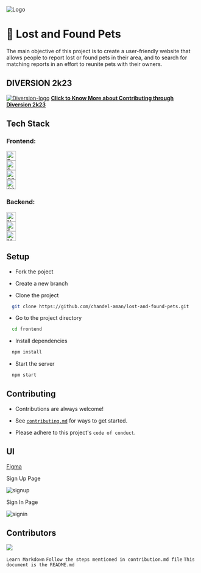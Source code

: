 ![Logo](https://user-images.githubusercontent.com/97614113/215878302-c47ee2ba-1b44-4fe9-8b98-20becadb6fa1.png)

# 🐾 Lost and Found Pets

The main objective of this project is to create a user-friendly website that allows people to report lost or found pets in their area, and to search for matching reports in an effort to reunite pets with their owners.

## DIVERSION 2k23

<a href="https://diversion.tech" alt="diversion2k23">![Diversion-logo](https://user-images.githubusercontent.com/97614113/215878759-401341b3-0f3e-4db3-b816-0c5e06af0fe2.png)</a>
[**Click to Know More about Contributing through Diversion 2k23**](diversion2k23.md)

## Tech Stack

### Frontend:

  <a href="https://github.com/facebook/react">
    <img alt="React" src="https://img.shields.io/badge/React-16.x-61DAFB.svg?style=flat&logo=react" height=25px>
  </a> <br>
  <a href="https://github.com/reduxjs/redux">
    <img alt="Redux" src="https://img.shields.io/badge/Redux-4.0.x-764ABC.svg?style=flat&logo=redux" height=25px>
  </a> <br>
  <a href="https://developer.mozilla.org/en-US/docs/Web/CSS">
    <img alt="CSS" src="https://img.shields.io/badge/CSS-3-1572B6.svg?style=flat&logo=css3" height=25px>
  </a> <br
  <a href="https://github.com/css-modules/css-modules">
    <img alt="CSS Modules" src="https://img.shields.io/badge/CSS%20Modules-v5.x-29b6f6.svg?style=flat&logo=css-modules" height=25px>
  </a>

### Backend:

  <a href="https://nodejs.org/">
    <img alt="Node.js" src="https://img.shields.io/badge/Node.js-14.x-339933.svg?style=flat&logo=node.js" height=25px>
  </a> <br>
  <a href="https://expressjs.com/">
    <img alt="Express" src="https://img.shields.io/badge/Express-4.x-19CEE6.svg?style=flat&logo=express" height=25px>
  </a> <br>
  <a href="https://www.mongodb.com/">
    <img alt="MongoDB" src="https://img.shields.io/badge/MongoDB-4.x-47A248.svg?style=flat&logo=mongodb" height=25px>
  </a>

## Setup

- Fork the poject

- Create a new branch

- Clone the project

```bash
  git clone https://github.com/chandel-aman/lost-and-found-pets.git
```

- Go to the project directory

```bash
  cd frontend
```

- Install dependencies

```bash
  npm install
```

- Start the server

```bash
  npm start
```

## Contributing

- Contributions are always welcome!

- See [`contributing.md`](https://github.com/chandel-aman/lost-and-found-pets/blob/master/contribution.md) for ways to get started.

- Please adhere to this project's `code of conduct`.

## UI

[Figma](https://www.figma.com/file/SnJ2Rzpy1KtgZfqePy3aka/lnfp?node-id=0%3A1&t=wI1uSeu3Z4SCGCJA-1)

Sign Up Page

![signup](https://user-images.githubusercontent.com/97614113/215884631-bda45061-e841-4ea0-9dee-fde6022a1bc3.png)

Sign In Page

![signin](https://user-images.githubusercontent.com/97614113/215885176-2c112f94-07fe-4ed7-b259-6ebbe7e9869a.png)

## Contributors

<a href="https://github.com/chandel-aman/lost-and-found-pets/graphs/contributors">
  <img src="https://contrib.rocks/image?repo=chandel-aman/lost-and-found-pets" />
</a>

`Learn Markdown`
`Follow the steps mentioned in contribution.md file`
`This document is the README.md`
